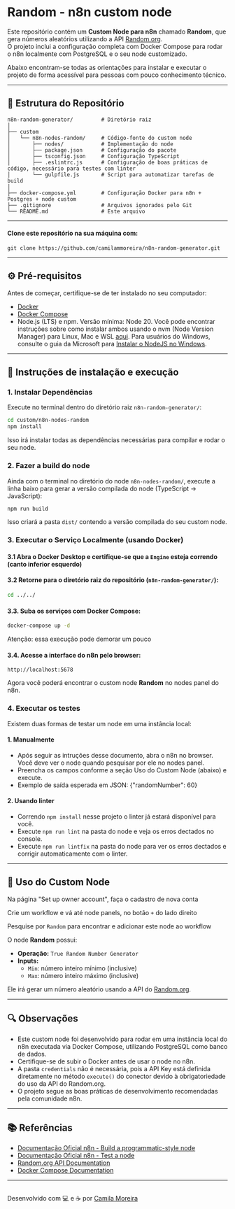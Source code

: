 # Random - n8n custom node

Este repositório contém um **Custom Node para n8n** chamado **Random**, que gera números aleatórios utilizando a API [Random.org](https://www.random.org/).  
O projeto inclui a configuração completa com Docker Compose para rodar o n8n localmente com PostgreSQL e o seu node customizado.

Abaixo encontram-se todas as orientações para instalar e executar o projeto de forma acessível para pessoas com pouco conhecimento técnico.

---

## 📂 Estrutura do Repositório

```
n8n-random-generator/         # Diretório raiz
│
├── custom
│   └── n8n-nodes-random/     # Código-fonte do custom node
│       ├── nodes/            # Implementação do node
│       ├── package.json      # Configuração do pacote
│       ├── tsconfig.json     # Configuração TypeScript
│       ├── .eslintrc.js      # Configuração de boas práticas de código, necessário para testes com linter
│       └── gulpfile.js       # Script para automatizar tarefas de build
│
├── docker-compose.yml        # Configuração Docker para n8n + Postgres + node custom
├── .gitignore                # Arquivos ignorados pelo Git
└── README.md                 # Este arquivo
```

---

#### Clone este repositório na sua máquina com:

```
git clone https://github.com/camilammoreira/n8n-random-generator.git
```

---

## ⚙ Pré-requisitos

Antes de começar, certifique-se de ter instalado no seu computador:

- [Docker](https://www.docker.com/get-started)
- [Docker Compose](https://docs.docker.com/compose/install/)
- Node.js (LTS) e npm. Versão mínima: Node 20. Você pode encontrar instruções sobre como instalar ambos usando o nvm (Node Version Manager) para Linux, Mac e WSL [aqui](https://github.com/nvm-sh/nvm). Para usuários do Windows, consulte o guia da Microsoft para [Instalar o NodeJS no Windows](https://docs.microsoft.com/en-us/windows/dev-environment/javascript/nodejs-on-windows).

---

## 📖 Instruções de instalação e execução

### 1. Instalar Dependências

Execute no terminal dentro do diretório raiz `n8n-random-generator/`:

```bash
cd custom/n8n-nodes-random
npm install
```

Isso irá instalar todas as dependências necessárias para compilar e rodar o seu node.

### 2. Fazer a build do node

Ainda com o terminal no diretório do node `n8n-nodes-random/`, execute a linha baixo para gerar a versão compilada do node (TypeScript → JavaScript):

```bash
npm run build
```

Isso criará a pasta `dist/` contendo a versão compilada do seu custom node.

### 3. Executar o Serviço Localmente (usando Docker)

#### 3.1 Abra o Docker Desktop e certifique-se que a `Engine` esteja correndo (canto inferior esquerdo)

#### 3.2 Retorne para o diretório raiz do repositório (`n8n-random-generator/`):

```bash
cd ../../
```

#### 3.3. Suba os serviços com Docker Compose:

```bash
docker-compose up -d
```

Atenção: essa execução pode demorar um pouco

#### 3.4. Acesse a interface do n8n pelo browser:

```
http://localhost:5678
```

Agora você poderá encontrar o custom node **Random** no nodes panel do n8n.

### 4. Executar os testes

Existem duas formas de testar um node em uma instância local:

#### 1. Manualmente

- Após seguir as intruções desse documento, abra o n8n no browser. Você deve ver o node quando pesquisar por ele no nodes panel.
- Preencha os campos conforme a seção Uso do Custom Node (abaixo) e execute.
- Exemplo de saída esperada em JSON: {"randomNumber": 60}

#### 2. Usando linter

- Correndo `npm install` nesse projeto o linter já estará disponível para você.
- Execute `npm run lint` na pasta do node e veja os erros dectados no console.
- Execute `npm run lintfix` na pasta do node para ver os erros dectados e corrigir automaticamente com o linter.

---

## 📝 Uso do Custom Node

Na página "Set up owner account", faça o cadastro de nova conta

Crie um workflow e vá até node panels, no botão `+` do lado direito

Pesquise por `Random` para encontrar e adicionar este node ao workflow

O node **Random** possui:

- **Operação:** `True Random Number Generator`
- **Inputs:**
  - `Min`: número inteiro mínimo (inclusive)
  - `Max`: número inteiro máximo (inclusive)

Ele irá gerar um número aleatório usando a API do [Random.org](https://www.random.org).

---

## 🔍 Observações

- Este custom node foi desenvolvido para rodar em uma instância local do n8n executada via Docker Compose, utilizando PostgreSQL como banco de dados.
- Certifique-se de subir o Docker antes de usar o node no n8n.
- A pasta `credentials` não é necessária, pois a API Key está definida diretamente no método `execute()` do conector devido à obrigatoriedade do uso da API do Random.org.
- O projeto segue as boas práticas de desenvolvimento recomendadas pela comunidade n8n.

---

## 📚 Referências

- [Documentação Oficial n8n - Build a programmatic-style node](https://docs.n8n.io/integrations/creating-nodes/build/programmatic-style-node/)
- [Documentação Oficial n8n - Test a node](https://docs.n8n.io/integrations/creating-nodes/test/)
- [Random.org API Documentation](https://www.random.org/clients/http/)
- [Docker Compose Documentation](https://docs.docker.com/compose/)

---

\
Desenvolvido com 💻 e ☕ por [Camila Moreira](https://www.linkedin.com/in/camilammoreira/)
